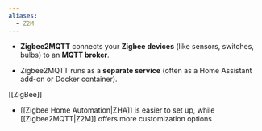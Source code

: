 ```yaml
---
aliases:
  - Z2M
---
```

- **Zigbee2MQTT** connects your **Zigbee devices** (like sensors, switches, bulbs) to an **MQTT broker**.

- Zigbee2MQTT runs as a **separate service** (often as a Home Assistant add-on or Docker container).


[[ZigBee]]

- [[Zigbee Home Automation|ZHA]] is easier to set up, while [[Zigbee2MQTT|Z2M]] offers more customization options
